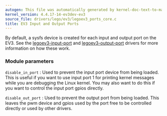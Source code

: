 ```yaml
---
autogen: This file was automatically generated by kernel-doc-text-to-markdown.py
kernel_version: 4.4.17-14-ev3dev-ev3
source_file: drivers/lego/ev3/legoev3_ports_core.c
title: EV3 Input and Output Ports
---
```


By default, a sysfs device is created for each input and output port on the
EV3. See the [legoev3-input-port] and [legoev3-output-port] drivers for more
information on how these work.

### Module parameters

`disable_in_port`
: Used to prevent the input port device from being loaded. This is useful
if you want to use input port 1 for printing kernel messages while you
are debugging the Linux kernel. You may also want to do this if you want
to control the input port gpios directly.

`disable_out_port`
: Used to prevent the output port from being loaded. This leaves the pwm
device and gpios used by the port free to be controlled directly or used
by other drivers.

[legoev3-input-port]: /docs/ports/legoev3-input-port
[legoev3-output-port]: /docs/ports/legoev3-output-port

